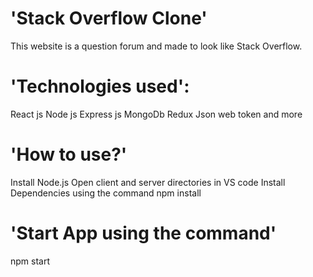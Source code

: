  # 'Stack Overflow Clone'

This website is a question forum and made to look like Stack Overflow.

 # 'Technologies used':

React js
Node js
Express js
MongoDb
Redux
Json web token and more

# 'How to use?'
Install Node.js
Open client and server directories in VS code
Install Dependencies using the command
  npm install

 # 'Start App using the command'
  npm start
